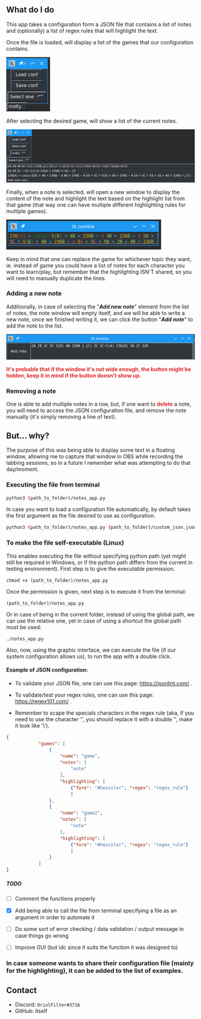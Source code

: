 ## What do I do

This app takes a configuration form a JSON file that contains a list of notes and (optionally) a list of regex rules 
that will highlight the text.

Once the file is loaded, will display a list of the games that our configuration contains.

<img src="https://raw.githubusercontent.com/OriolFilter/highlight_notes/master/screenshots/game_list.png"/>

After selecting the desired game, will show a list of the current notes.

<img src="https://raw.githubusercontent.com/OriolFilter/highlight_notes/master/screenshots/note_list.png"/>

Finally, when a note is selected, will open a new window to display the content of the note and highlight the text based 
on the highlight list from that game (that way one can have multiple different highlighting rules for multiple games).

<img src="https://raw.githubusercontent.com/OriolFilter/highlight_notes/master/screenshots/note_example.png"/>

Keep in mind that one can replace the game for whichever topic they want, ie. instead of game you could have a list of
notes for each character you want to learn/play, but remember that the highlighting ISN'T shared, so you will need to 
manually duplicate the lines.

### Adding a new note

Additionally, in case of selecting the "**_Add new note_**" element from the list of notes, the note window will empty 
itself, and we will be able to write a new note, once we finished writing it, we can click the button "_**Add note**_" 
to add the note to the list.

<img src="https://raw.githubusercontent.com/OriolFilter/highlight_notes/master/screenshots/new_note_A.png"/>

<strong style="color: #e22727">It's probable that if the window it's not wide enough, the button might be hidden, keep 
it in mind if the button doesn't show up.</strong>

### Removing a note

One is able to add multiple notes in a row, but, if one want to <strong style="color: #e22727">delete</strong> a note, 
you will need to access the JSON configuration file, and remove the note manually (it's simply removing a line of text).


## But... why?

The purpose of this was being able to display some text in a floating window, allowing me to capture that window in OBS 
while recording the labbing sessions, so in a future I remember what was attempting to do that day/moment. 

### Executing the file from terminal

```bash
python3 (path_to_folder)/notes_app.py
```

In case you want to load a configuration file automatically, by default takes the first argument as the file desired to 
use as configuration. 

```bash
python3 (path_to_folder)/notes_app.py (path_to_folder)/custom_json.json
```

### To make the file self-executable (Linux)

This enables executing the file without specifying python path (yet might still be required in Windows, or if the 
python path differs from the current in testing environment).
First step is to give the executable permission.
```
chmod +x (path_to_folder)/notes_app.py
```
Once the permission is given, next step is to execute it from the terminal:
```
(path_to_folder)/notes_app.py
```
Or in case of being in the current folder, instead of using the global path, we can use the relative one, yet in case 
of using a shortcut the global path must be used:
```
./notes_app.py
```
Also, now, using the graphic interface, we can execute the file (if our system configuration allows us), to run the 
app with a double click.


#### Example of JSON configuration:

- To validate your JSON file, one can use this page: https://jsonlint.com/ .

- To validate/test your regex rules, one can use this page: https://regex101.com/ .

- Remember to scape the specials characters in the regex rule (aka, if you need to use the character '\', you should
replace it with a double '\', make it look like '\\').

```json
{
            "games": [
                {
                    "name": "game",
                    "notes": [
                        "note"
                    ],
                    "highlighting": [
                        {"fore": "#hexcolor", "regex": "regex_rule"}
                        ]
                },
                {
                    "name": "game2",
                    "notes": [
                        "note"
                    ],
                    "highlighting": [
                        {"fore": "#hexcolor", "regex": "regex_rule"}
                        ]
                }
            ]
}
```



##### TODO

- [ ] Comment the functions properly
- [x] Add being able to call the file from terminal specifying a file as an argument in order to automate it
- [ ] Do some sort of error checking / data validation / output message in case things go wrong
- [ ] Improve GUI (but idc since it suits the function it was designed to)


### In case someone wants to share their configuration file (mainly for the highlighting), it can be added to the list of examples.

## Contact

- Discord: `OriolFilter#3716`
- GitHub: itself